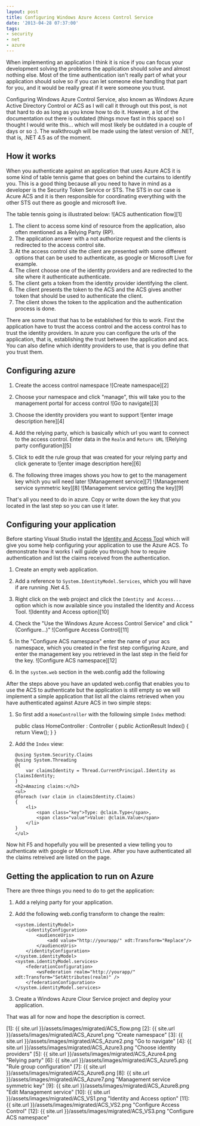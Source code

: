 ```yaml
---
layout: post
title: Configuring Windows Azure Access Control Service
date: '2013-04-28 07:37:00'
tags:
- security
- net
- azure
---
```


When implementing an application I think it is nice if you can focus your development solving the problems the application should solve and almost nothing else. Most of the time authentication isn't really part of what your application should solve so if you can let someone else handling that part for you, and it would be really great if it were someone you trust.

Configuring Windows Azure Control Service, also known as Windows Azure Active Directory Control or ACS as I will call it through out this post, is not that hard to do as long as you know how to do it. However, a lot of the documentation out there is outdated (things move fast in this space) so I thought I would write this... which will most likely be outdated in a couple of days or so :). The walkthrough will be made using the latest version of .NET, that is, .NET 4.5 as of the moment.

## How it works
When you authenticate against an application that uses Azure ACS it is some kind of table tennis game that goes on behind the curtains to identify you. This is a good thing because all you need to have in mind as a developer is the Security Token Service or STS. The STS in our case is Acure ACS and it is then responsible for coordinating everything with the other STS out there as google and microsoft live.

The table tennis going is illustrated below:
![ACS authentication flow][1]

 1. The client to access some kind of resource from the application, also often mentioned as a Relying Party (RP).
 2. The application answer with a not authorize request and the clients is redirected to the access control site.
 3. At the access control site the client are presented with some different options that can be used to authenticate, as google or Microsoft Live for example.
 4. The client choose one of the identity providers and are redirected to the site where it authenticate authenticate.
 5. The client gets a token from the identity provider identifying the client.
 6. The client presents the token to the ACS and the ACS gives another token that should be used to authenticate the client.
 7. The client shows the token to the application and the authentication process is done.


There are some trust that has to be established for this to work. First the application have to trust the access control and the access control has to trust the identity providers. In azure you can configure the urls of the application, that is, establishing the trust between the application and acs. You can also define which identity providers to use, that is you define that you trust them.

## Configuring azure

 1. Create the access control namespace
![Create namespace][2]

 2. Choose your namespace and click "manage", this will take you to the management portal for access control
![Go to navigate][3]

 3. Choose the identity providers you want to support
![enter image description here][4]

 4. Add the relying party, which is basically which url you want to connect to the access control. Enter data in the `Realm` and `Return URL`
![Relying party configuration][5]

 5. Click to edit the rule group that was created for your relying party and click generate to ![enter image description here][6]

 6. The following three images shows you how to get to the management key which you will need later
![Management service][7]
![Management service symmetric key][8]
![Management service getting the key][9]

That's all you need to do in azure. Copy or write down the key that you located in the last step so you can use it later.

## Configuring your application
Before starting Visual Studio install the [Identity and Access Tool](http://visualstudiogallery.msdn.microsoft.com/e21bf653-dfe1-4d81-b3d3-795cb104066e) which will give you some help configuring your application to use the Azure ACS. To demonstrate how it works I will guide you through how to require authentication and list the claims received from the authentication.

 1. Create an empty web application.
 2. Add a reference to `System.IdentityModel.Services`, which you will have if are running .Net 4.5.
 3. Right click on the web project and click the `Identity and Access...` option which is now available since you installed the Identity and Access Tool.
 ![Identity and Access option][10]
 4. Check the "Use the Windows Azure Access Control Service" and click "(Configure...)"
 ![Configure Access Control][11]
 5. In the "Configure ACS namespace" enter the name of your acs namespace, which you created in the first step configuring Azure, and enter the management key you retrieved in the last step in the field for the key.
![Configure ACS namespace][12]

 6. In the `system.web` section in the web.config add the following

    <authorization>
      <deny users="?" />
    </authorization>

After the steps above you have an updated web.config that enables you to use the ACS to authenticate but the application is still empty so we will implement a simple application that list all the claims retrieved when you have authenticated against Azure ACS in two simple steps:

 1. So first add a `HomeController` with the following simple `Index` method:

    public class HomeController : Controller
    {
        public ActionResult Index()
        {
            return View();
        }
    }

 2. Add the `Index` view:

        @using System.Security.Claims
        @using System.Threading
        @{
            var claimsIdentity = Thread.CurrentPrincipal.Identity as ClaimsIdentity;
        }
        <h2>Amazing claims:</h2>
        <ul>
        @foreach (var claim in claimsIdentity.Claims)
        {
            <li>
                <span class="key">Type: @claim.Type</span>, 
                <span class="value">Value: @claim.Value</span>
            </li>  
        }
        </ul>


Now hit F5 and hopefully you will be presented a view telling you to authenticate with google or Microsoft Live. After you have authenticated all the claims retreived are listed on the page.

## Getting the application to run on Azure
There are three things you need to do to get the application:

 1. Add a relying party for your application.
 2. Add the following web.config transform to change the realm:

        <system.identityModel>
            <identityConfiguration>
                <audienceUris>
                    <add value="http://yourapp/" xdt:Transform="Replace"/>
                </audienceUris>
            </identityConfiguration>
        </system.identityModel>
        <system.identityModel.services>
            <federationConfiguration>
                <wsFederation realm="http://yourapp/" xdt:Transform="SetAttributes(realm)" />
            </federationConfiguration>
        </system.identityModel.services>

 3. Create a Windows Azure Clour Service project and deploy your application.

That was all for now and hope the description is correct.

  [1]: {{ site.url }}/assets/images/migrated/ACS_flow.png
  [2]: {{ site.url }}/assets/images/migrated/ACS_Azure1.png "Create namespace"
  [3]: {{ site.url }}/assets/images/migrated/ACS_Azure2.png "Go to navigate"
  [4]: {{ site.url }}/assets/images/migrated/ACS_Azure3.png "Choose identity providers"
  [5]: {{ site.url }}/assets/images/migrated/ACS_Azure4.png "Relying party"
  [6]: {{ site.url }}/assets/images/migrated/ACS_Azure5.png "Rule group configuration"
  [7]: {{ site.url }}/assets/images/migrated/ACS_Azure6.png
  [8]: {{ site.url }}/assets/images/migrated/ACS_Azure7.png "Management service symmetric key"
  [9]: {{ site.url }}/assets/images/migrated/ACS_Azure8.png "Edit Management service"
  [10]: {{ site.url }}/assets/images/migrated/ACS_VS1.png "Identity and Access option"
  [11]: {{ site.url }}/assets/images/migrated/ACS_VS2.png "Configure Access Control"
  [12]: {{ site.url }}/assets/images/migrated/ACS_VS3.png "Configure ACS namespace"